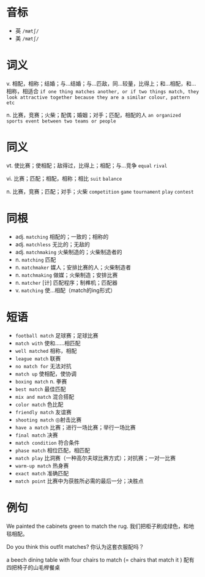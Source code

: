 # 音标

- 英 `/mætʃ/`
- 美 `/mætʃ/`

# 词义

v. 相配，相称；结婚；与…结婚；与…匹敌，同…较量，比得上；和…相配，和…相称，相适合
`if one thing matches another, or if two things match, they look attractive together because they are a similar colour, pattern etc`

n. 比赛，竞赛；火柴；配偶；婚姻；对手；匹配，相配的人
`an organized sports event between two teams or people`

# 同义

vt. 使比赛；使相配；敌得过，比得上；相配；与…竞争
`equal` `rival`

vi. 比赛；匹配；相配，相称；相比
`suit` `balance`

n. 比赛，竞赛；匹配；对手；火柴
`competition` `game` `tournament` `play` `contest`

# 同根

- adj. `matching` 相配的；一致的；相称的
- adj. `matchless` 无比的；无敌的
- adj. `matchmaking` 火柴制造的；火柴制造者的
- n. `matching` 匹配
- n. `matchmaker` 媒人；安排比赛的人；火柴制造者
- n. `matchmaking` 做媒；火柴制造；安排比赛
- n. `matcher` [计] 匹配程序；制榫机；匹配器
- v. `matching` 使…相配（match的ing形式）

# 短语

- `football match` 足球赛；足球比赛
- `match with` 使和……相匹配
- `well matched` 相称，相配
- `league match` 联赛
- `no match for` 无法对抗
- `match up` 使相配，使协调
- `boxing match` n. 拳赛
- `best match` 最佳匹配
- `mix and match` 混合搭配
- `color match` 色比配
- `friendly match` 友谊赛
- `shooting match` ◎射击比赛
- `have a match` 比赛；进行一场比赛；举行一场比赛
- `final match` 决赛
- `match condition` 符合条件
- `phase match` 相位匹配，相匹配
- `match play` 比洞赛（一种高尔夫球比赛方式）；对抗赛；一对一比赛
- `warm-up match` 热身赛
- `exact match` 准确匹配
- `match point` 比赛中为获胜所必需的最后一分；决胜点

# 例句

We painted the cabinets green to match the rug.
我们把柜子刷成绿色，和地毯相配。

Do you think this outfit matches?
你认为这套衣服配吗？

a beech dining table with four chairs to match (= chairs that match it )
配有四把椅子的山毛榉餐桌



